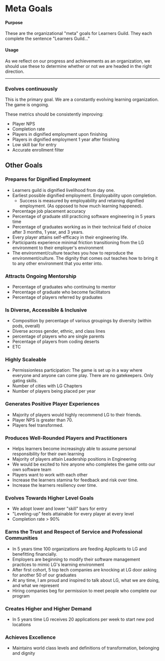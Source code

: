 # Meta Goals

#### Purpose
These are the organizational "meta" goals for Learners Guild. They each complete the sentence "Learners Guild..."

#### Usage
As we reflect on our progress and achievements as an organization, we should use these to determine whether or not we are headed in the right direction.

---

### Evolves continuously

This is the primary goal. We are a constantly evolving learning organization. The game is ongoing.

These metrics should be consistently improving:
- Player NPS
- Completion rate
- Players in dignified employment upon finishing
- Players in dignified employment 1 year after finishing
- Low skill bar for entry
- Accurate enrollment filter

## Other Goals

### Prepares for Dignified Employment
- Learners guild is dignified livelihood from day one.
- Earliest possible dignified employment. Employability upon completion.
  - Success is measured by employability and retaining dignified employment. (As opposed to how much learning happened).
- Percentage job placement accuracy
- Percentage of graduate still practicing software engineering in 5 years time
- Percentage of graduates working as in their technical field of choice after 3 months, 1 year, and 3 years.
- Every player attains self-efficacy in their engineering life.
- Participants experience minimal friction transitioning from the LG environment to their employer's environment
- The environment/culture teaches you how to reproduce the environment/culture. The dignity that comes out teaches how to bring it to any other environment that you enter into.

### Attracts Ongoing Mentorship
- Percentage of graduates who continuing to mentor
- Percentage of graduate who become facilitators
- Percentage of players referred by graduates

### Is Diverse, Accessible & Inclusive
- Composition by percentage of various groupings by diversity (within pods, overall)
- Diverse across gender, ethnic, and class lines
- percentage of players who are single parents
- Percentage of players from coding deserts
- ETC

### Highly Scaleable
- Permissionless participation: The game is set up in a way where everyone and anyone can come play. There are no gatekeepers. Only gating skills.
- Number of cities with LG Chapters
- Number of players being placed per year

### Generates Positive Player Experiences
- Majority of players would highly recommend LG to their friends.
- Player NPS is greater than 70.
- Players feel transformed.

### Produces Well-Rounded Players and Practitioners
- Helps learners become increasingly able to assume personal responsibility for their own learning
- Majority of players attain Leadership positions in Engineering
- We would be excited to hire anyone who completes the game onto our own software team
- Players want to work with each other
- Increase the learners stamina for feedback and risk over time.
- Increase the learners resiliency over time.



### Evolves Towards Higher Level Goals
- We adopt lower and lower "skill" bars for entry
- "Leveling-up" feels attainable for every player at every level
- Completion rate > 90%

### Earns the Trust and Respect of Service and Professional Communities
- In 5 years time 100 organizations are feeding Applicants to LG and benefitting financially.
- Employers are beginning to modify their software management practices to mimic LG's learning environment
- After first cohort, 5 top tech companies are knocking at LG door asking for another 50 of our graduates
- At any time, I am proud and inspired to talk about LG, what we are doing, and what we represent
- Hiring companies beg for permission to meet people who complete our program

### Creates Higher and Higher Demand
- In 5 years time LG receives 20 applications per week to start new pod locations

### Achieves Excellence
- Maintains world class levels and definitions of transformation, belonging and dignity
